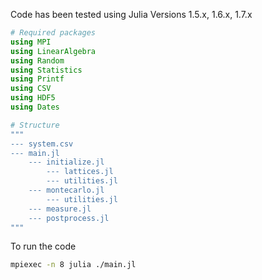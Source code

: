Code has been tested using Julia Versions 1.5.x, 1.6.x, 1.7.x

```julia
# Required packages
using MPI
using LinearAlgebra
using Random
using Statistics
using Printf
using CSV
using HDF5
using Dates

# Structure
"""
--- system.csv
--- main.jl
    --- initialize.jl
        --- lattices.jl
        --- utilities.jl
    --- montecarlo.jl 
        --- utilities.jl
    --- measure.jl
    --- postprocess.jl
"""
```

To run the code
```sh
mpiexec -n 8 julia ./main.jl
```
